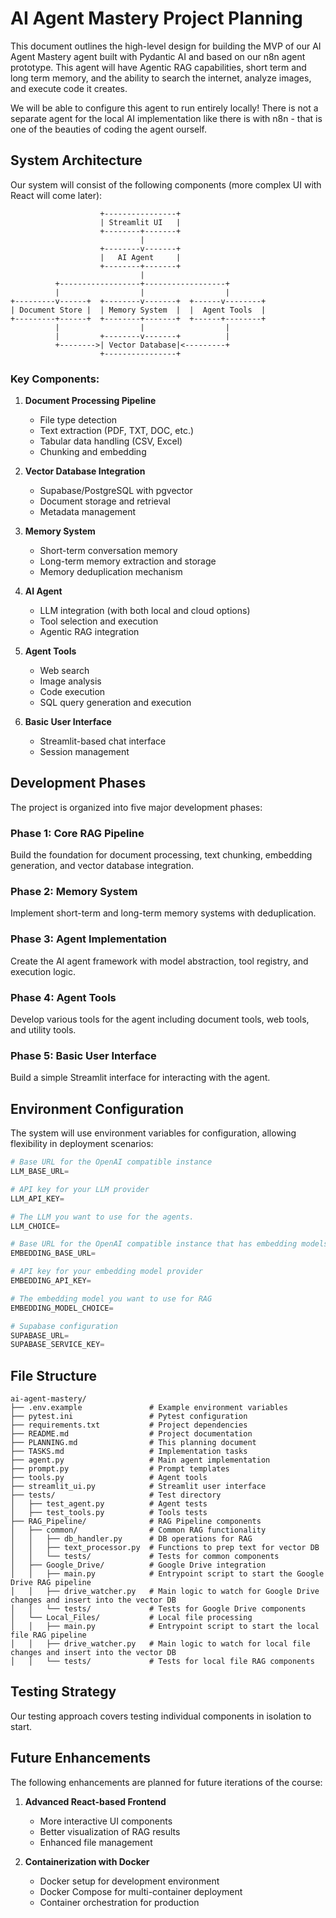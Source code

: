 
# AI Agent Mastery Project Planning

This document outlines the high-level design for building the MVP of our AI Agent Mastery agent built with Pydantic AI and based on our n8n agent prototype. This agent will have Agentic RAG capabilities, short term and long term memory, and the ability to search the internet, analyze images, and execute code it creates.

We will be able to configure this agent to run entirely locally! There is not a separate agent for the local AI implementation like there is with n8n - that is one of the beauties of coding the agent ourself.

## System Architecture

Our system will consist of the following components (more complex UI with React will come later):

```
                    +----------------+
                    | Streamlit UI   |
                    +--------+-------+
                             |
                    +--------v-------+
                    |   AI Agent     |
                    +--------+-------+
                             |
          +------------------+------------------+
          |                  |                  |
+---------v------+  +--------v-------+  +------v--------+
| Document Store |  | Memory System  |  |  Agent Tools  |
+---------+------+  +--------+-------+  +------+--------+
          |                  |                  |
          |         +--------v-------+          |
          +-------->| Vector Database|<---------+
                    +----------------+
```

### Key Components:

1. **Document Processing Pipeline**
   - File type detection
   - Text extraction (PDF, TXT, DOC, etc.)
   - Tabular data handling (CSV, Excel)
   - Chunking and embedding

2. **Vector Database Integration**
   - Supabase/PostgreSQL with pgvector
   - Document storage and retrieval
   - Metadata management

3. **Memory System**
   - Short-term conversation memory
   - Long-term memory extraction and storage
   - Memory deduplication mechanism

4. **AI Agent**
   - LLM integration (with both local and cloud options)
   - Tool selection and execution
   - Agentic RAG integration

5. **Agent Tools**
   - Web search
   - Image analysis
   - Code execution
   - SQL query generation and execution

6. **Basic User Interface**
   - Streamlit-based chat interface
   - Session management

## Development Phases

The project is organized into five major development phases:

### Phase 1: Core RAG Pipeline
Build the foundation for document processing, text chunking, embedding generation, and vector database integration.

### Phase 2: Memory System
Implement short-term and long-term memory systems with deduplication.

### Phase 3: Agent Implementation
Create the AI agent framework with model abstraction, tool registry, and execution logic.

### Phase 4: Agent Tools
Develop various tools for the agent including document tools, web tools, and utility tools.

### Phase 5: Basic User Interface
Build a simple Streamlit interface for interacting with the agent.

## Environment Configuration

The system will use environment variables for configuration, allowing flexibility in deployment scenarios:

```python
# Base URL for the OpenAI compatible instance
LLM_BASE_URL=

# API key for your LLM provider
LLM_API_KEY=

# The LLM you want to use for the agents.
LLM_CHOICE=

# Base URL for the OpenAI compatible instance that has embedding models
EMBEDDING_BASE_URL=

# API key for your embedding model provider
EMBEDDING_API_KEY=

# The embedding model you want to use for RAG
EMBEDDING_MODEL_CHOICE=

# Supabase configuration
SUPABASE_URL=
SUPABASE_SERVICE_KEY=
```

## File Structure

```
ai-agent-mastery/
├── .env.example               # Example environment variables
├── pytest.ini                 # Pytest configuration
├── requirements.txt           # Project dependencies
├── README.md                  # Project documentation
├── PLANNING.md                # This planning document
├── TASKS.md                   # Implementation tasks
├── agent.py                   # Main agent implementation
├── prompt.py                  # Prompt templates
├── tools.py                   # Agent tools
├── streamlit_ui.py            # Streamlit user interface
├── tests/                     # Test directory
│   ├── test_agent.py          # Agent tests
│   ├── test_tools.py          # Tools tests
├── RAG_Pipeline/              # RAG Pipeline components
│   ├── common/                # Common RAG functionality
│   │   ├── db_handler.py      # DB operations for RAG
│   │   ├── text_processor.py  # Functions to prep text for vector DB
│   │   └── tests/             # Tests for common components
│   ├── Google_Drive/          # Google Drive integration
│   │   ├── main.py            # Entrypoint script to start the Google Drive RAG pipeline
│   │   ├── drive_watcher.py   # Main logic to watch for Google Drive changes and insert into the vector DB
│   │   └── tests/             # Tests for Google Drive components
│   └── Local_Files/           # Local file processing
│   │   ├── main.py            # Entrypoint script to start the local file RAG pipeline
│   │   ├── drive_watcher.py   # Main logic to watch for local file changes and insert into the vector DB
│   │   └── tests/             # Tests for local file RAG components
```

## Testing Strategy

Our testing approach covers testing individual components in isolation to start.

## Future Enhancements

The following enhancements are planned for future iterations of the course:

1. **Advanced React-based Frontend**
   - More interactive UI components
   - Better visualization of RAG results
   - Enhanced file management

2. **Containerization with Docker**
   - Docker setup for development environment
   - Docker Compose for multi-container deployment
   - Container orchestration for production